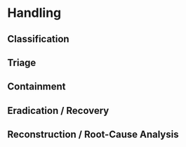 # Handling


## Classification

## Triage

## Containment

## Eradication / Recovery

## Reconstruction / Root-Cause Analysis

